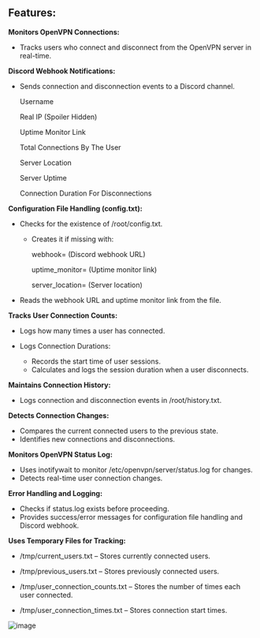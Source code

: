 ## Features:
**Monitors OpenVPN Connections:**

- Tracks users who connect and disconnect from the OpenVPN server in real-time.

**Discord Webhook Notifications:**

- Sends connection and disconnection events to a Discord channel.
 
    Username

    Real IP (Spoiler Hidden)

    Uptime Monitor Link

    Total Connections By The User
    
    Server Location

    Server Uptime
    
    Connection Duration For Disconnections

    
**Configuration File Handling (config.txt):**

- Checks for the existence of /root/config.txt.

  - Creates it if missing with:
  
     webhook= (Discord webhook URL)
  
     uptime_monitor= (Uptime monitor link)

    server_location= (Server location)
  
 - Reads the webhook URL and uptime monitor link from the file.

**Tracks User Connection Counts:**

 - Logs how many times a user has connected.
 - Logs Connection Durations:

   - Records the start time of user sessions.
   - Calculates and logs the session duration when a user disconnects.
 
**Maintains Connection History:**

 - Logs connection and disconnection events in /root/history.txt.

**Detects Connection Changes:**

 - Compares the current connected users to the previous state.
 - Identifies new connections and disconnections.

**Monitors OpenVPN Status Log:**

 - Uses inotifywait to monitor /etc/openvpn/server/status.log for changes.
 - Detects real-time user connection changes.

**Error Handling and Logging:**

 - Checks if status.log exists before proceeding.
 - Provides success/error messages for configuration file handling and Discord webhook.

**Uses Temporary Files for Tracking:**

 - /tmp/current_users.txt – Stores currently connected users.

 - /tmp/previous_users.txt – Stores previously connected users.

 - /tmp/user_connection_counts.txt – Stores the number of times each user connected.

 - /tmp/user_connection_times.txt – Stores connection start times.

![image](https://github.com/user-attachments/assets/1a9e074f-9894-4253-a41f-b14e530239a5)


